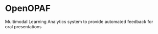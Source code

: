 # OpenOPAF
 Multimodal Learning Analytics system to provide automated feedback for oral presentations
